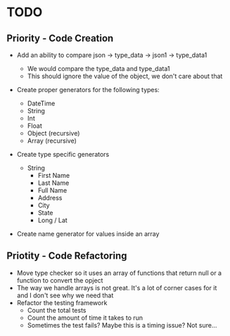 # TODO

## Priority - Code Creation

* Add an ability to compare json -> type_data -> json1 -> type_data1
    * We would compare the type_data and type_data1
    * This should ignore the value of the object, we don't care about that

* Create proper generators for the following types: 
    * DateTime
    * String
    * Int
    * Float
    * Object (recursive)
    * Array (recursive)

* Create type specific generators
    * String
        * First Name
        * Last Name
        * Full Name
        * Address
        * City 
        * State
        * Long / Lat

* Create name generator for values inside an array

## Priotity - Code Refactoring

* Move type checker so it uses an array of functions that return null or a function to convert the opject
* The way we handle arrays is not great. It's a lot of corner cases for it and I don't see why we need that
* Refactor the testing framework
    * Count the total tests 
    * Count the amount of time it takes to run
    * Sometimes the test fails? Maybe this is a timing issue? Not sure...
